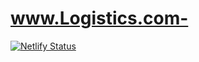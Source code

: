 # www.Logistics.com-
[![Netlify Status](https://api.netlify.com/api/v1/badges/5163b27a-c873-4795-9dfb-59a1066e625a/deploy-status)](https://app.netlify.com/sites/superb-sunshine-f178a6/deploys)
